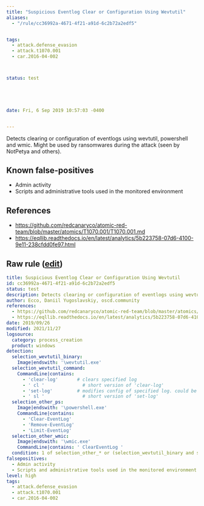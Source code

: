 ```yaml
---
title: "Suspicious Eventlog Clear or Configuration Using Wevtutil"
aliases:
  - "/rule/cc36992a-4671-4f21-a91d-6c2b72a2edf5"


tags:
  - attack.defense_evasion
  - attack.t1070.001
  - car.2016-04-002



status: test





date: Fri, 6 Sep 2019 10:57:03 -0400


---
```


Detects clearing or configuration of eventlogs using wevtutil, powershell and wmic. Might be used by ransomwares during the attack (seen by NotPetya and others).

<!--more-->


## Known false-positives

* Admin activity
* Scripts and administrative tools used in the monitored environment



## References

* https://github.com/redcanaryco/atomic-red-team/blob/master/atomics/T1070.001/T1070.001.md
* https://eqllib.readthedocs.io/en/latest/analytics/5b223758-07d6-4100-9e11-238cfdd0fe97.html


## Raw rule ([edit](https://github.com/SigmaHQ/sigma/edit/master/rules/windows/process_creation/proc_creation_win_susp_eventlog_clear.yml))
```yaml
title: Suspicious Eventlog Clear or Configuration Using Wevtutil
id: cc36992a-4671-4f21-a91d-6c2b72a2edf5
status: test
description: Detects clearing or configuration of eventlogs using wevtutil, powershell and wmic. Might be used by ransomwares during the attack (seen by NotPetya and others).
author: Ecco, Daniil Yugoslavskiy, oscd.community
references:
  - https://github.com/redcanaryco/atomic-red-team/blob/master/atomics/T1070.001/T1070.001.md
  - https://eqllib.readthedocs.io/en/latest/analytics/5b223758-07d6-4100-9e11-238cfdd0fe97.html
date: 2019/09/26
modified: 2021/11/27
logsource:
  category: process_creation
  product: windows
detection:
  selection_wevtutil_binary:
    Image|endswith: '\wevtutil.exe'
  selection_wevtutil_command:
    CommandLine|contains:
      - 'clear-log'       # clears specified log
      - ' cl '              # short version of 'clear-log'
      - 'set-log'         # modifies config of specified log. could be uset to set it to a tiny size
      - ' sl '              # short version of 'set-log'
  selection_other_ps:
    Image|endswith: '\powershell.exe'
    CommandLine|contains:
      - 'Clear-EventLog'
      - 'Remove-EventLog'
      - 'Limit-EventLog'
  selection_other_wmic:
    Image|endswith: '\wmic.exe'
    CommandLine|contains: ' ClearEventLog '
  condition: 1 of selection_other_* or (selection_wevtutil_binary and selection_wevtutil_command)
falsepositives:
  - Admin activity
  - Scripts and administrative tools used in the monitored environment
level: high
tags:
  - attack.defense_evasion
  - attack.t1070.001
  - car.2016-04-002

```
